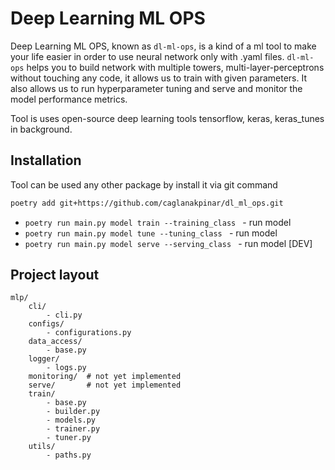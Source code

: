 # Deep Learning ML OPS

Deep Learning ML OPS, known as `dl-ml-ops`, is a kind of a ml tool to make your life easier in order to use neural network only with .yaml files. `dl-ml-ops` helps you to build network with multiple towers, multi-layer-perceptrons without touching any code, it allows us to train with given parameters. 
It also allows us to run hyperparameter tuning and serve and monitor the model performance metrics. 

Tool is uses open-source deep learning tools tensorflow, keras, keras_tunes in background. 

## Installation

Tool can be used any other package by install it via git command

```bash
poetry add git+https://github.com/caglanakpinar/dl_ml_ops.git
```

* `poetry run main.py model train --training_class ` - run model
* `poetry run main.py model tune --tuning_class ` - run model
* `poetry run main.py model serve --serving_class ` - run model [DEV]


## Project layout

    mlp/
        cli/   
            - cli.py  
        configs/
            - configurations.py  
        data_access/  
            - base.py
        logger/
            - logs.py
        monitoring/  # not yet implemented
        serve/       # not yet implemented
        train/
            - base.py
            - builder.py
            - models.py
            - trainer.py
            - tuner.py
        utils/
            - paths.py
